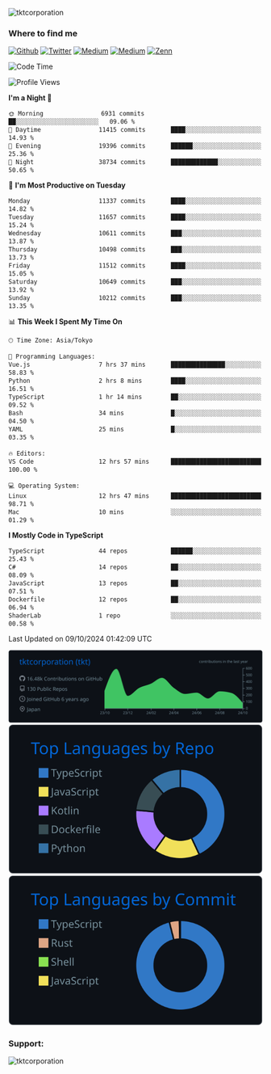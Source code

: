<p align="left"> <img src="https://komarev.com/ghpvc/?username=tktcorporation&label=Profile%20views&color=0e75b6&style=flat" alt="tktcorporation" /> </p>

<h3>Where to find me</h3>
<p>
<a href="https://github.com/tktcorporation" target="_blank"><img alt="Github" src="https://img.shields.io/badge/GitHub-%2312100E.svg?&style=for-the-badge&logo=Github&logoColor=white" /></a>
<a href="https://twitter.com/tktcorporation" target="_blank"><img alt="Twitter" src="https://img.shields.io/badge/twitter-%231DA1F2.svg?&style=for-the-badge&logo=twitter&logoColor=white" /></a>
<a href="https://www.linkedin.com/in/tktcorporation" target="_blank"><img alt="Medium" src="https://img.shields.io/badge/linkdin-0a66c2.svg?&style=for-the-badge&logo=linkedin&logoColor=white" /></a>
<a href="https://qiita.com/tktcorporation" target="_blank"><img alt="Medium" src="https://img.shields.io/badge/qiita-55C500.svg?&style=for-the-badge&logo=qiita&logoColor=white" /></a>
<a href="https://zenn.dev/tktcorporation" target="_blank"><img alt="Zenn" src="https://img.shields.io/badge/Zenn-3EA8FF.svg?&style=for-the-badge&logo=Zenn&logoColor=white" /></a>
</p>
  
<!--START_SECTION:waka-->
![Code Time](http://img.shields.io/badge/Code%20Time-1%2C787%20hrs%2045%20mins-blue)

![Profile Views](http://img.shields.io/badge/Profile%20Views-0-blue)

**I'm a Night 🦉** 

```text
🌞 Morning                6931 commits        ██░░░░░░░░░░░░░░░░░░░░░░░   09.06 % 
🌆 Daytime                11415 commits       ████░░░░░░░░░░░░░░░░░░░░░   14.93 % 
🌃 Evening                19396 commits       ██████░░░░░░░░░░░░░░░░░░░   25.36 % 
🌙 Night                  38734 commits       █████████████░░░░░░░░░░░░   50.65 % 
```
📅 **I'm Most Productive on Tuesday** 

```text
Monday                   11337 commits       ████░░░░░░░░░░░░░░░░░░░░░   14.82 % 
Tuesday                  11657 commits       ████░░░░░░░░░░░░░░░░░░░░░   15.24 % 
Wednesday                10611 commits       ███░░░░░░░░░░░░░░░░░░░░░░   13.87 % 
Thursday                 10498 commits       ███░░░░░░░░░░░░░░░░░░░░░░   13.73 % 
Friday                   11512 commits       ████░░░░░░░░░░░░░░░░░░░░░   15.05 % 
Saturday                 10649 commits       ███░░░░░░░░░░░░░░░░░░░░░░   13.92 % 
Sunday                   10212 commits       ███░░░░░░░░░░░░░░░░░░░░░░   13.35 % 
```


📊 **This Week I Spent My Time On** 

```text
🕑︎ Time Zone: Asia/Tokyo

💬 Programming Languages: 
Vue.js                   7 hrs 37 mins       ███████████████░░░░░░░░░░   58.83 % 
Python                   2 hrs 8 mins        ████░░░░░░░░░░░░░░░░░░░░░   16.51 % 
TypeScript               1 hr 14 mins        ██░░░░░░░░░░░░░░░░░░░░░░░   09.52 % 
Bash                     34 mins             █░░░░░░░░░░░░░░░░░░░░░░░░   04.50 % 
YAML                     25 mins             █░░░░░░░░░░░░░░░░░░░░░░░░   03.35 % 

🔥 Editors: 
VS Code                  12 hrs 57 mins      █████████████████████████   100.00 % 

💻 Operating System: 
Linux                    12 hrs 47 mins      █████████████████████████   98.71 % 
Mac                      10 mins             ░░░░░░░░░░░░░░░░░░░░░░░░░   01.29 % 
```

**I Mostly Code in TypeScript** 

```text
TypeScript               44 repos            ██████░░░░░░░░░░░░░░░░░░░   25.43 % 
C#                       14 repos            ██░░░░░░░░░░░░░░░░░░░░░░░   08.09 % 
JavaScript               13 repos            ██░░░░░░░░░░░░░░░░░░░░░░░   07.51 % 
Dockerfile               12 repos            ██░░░░░░░░░░░░░░░░░░░░░░░   06.94 % 
ShaderLab                1 repo              ░░░░░░░░░░░░░░░░░░░░░░░░░   00.58 % 
```




 Last Updated on 09/10/2024 01:42:09 UTC
<!--END_SECTION:waka-->

[![](https://raw.githubusercontent.com/tktcorporation/tktcorporation/master/profile-summary-card-output/github_dark/0-profile-details.svg)](https://github.com/vn7n24fzkq/github-profile-summary-cards)
[![](https://raw.githubusercontent.com/tktcorporation/tktcorporation/master/profile-summary-card-output/github_dark/1-repos-per-language.svg)](https://github.com/vn7n24fzkq/github-profile-summary-cards) [![](https://raw.githubusercontent.com/tktcorporation/tktcorporation/master/profile-summary-card-output/github_dark/2-most-commit-language.svg)](https://github.com/vn7n24fzkq/github-profile-summary-cards)

<h3 align="left">Support:</h3>
<p><a href="https://www.buymeacoffee.com/tktcorporation"> <img align="left" src="https://cdn.buymeacoffee.com/buttons/v2/default-yellow.png" height="50" width="210" alt="tktcorporation" /></a></p><br><br>

